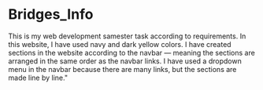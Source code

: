 # Bridges_Info
This is my web development samester task according to requirements.
In this website, I have used navy and dark yellow colors. I have created sections in the website according to the navbar — meaning the sections are arranged in the same order as the navbar links. I have used a dropdown menu in the navbar because there are many links, but the sections are made line by line."
